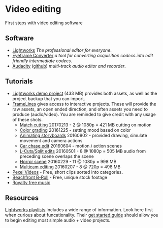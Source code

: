 # Video editing
First steps with video editing software

## Software
- [Lightworks](https://www.lwks.com/index.php?option=com_lwks&view=download&Itemid=206)
*The professional editor for everyone*.
- [Eyeframe Converter](https://eyeframeconverter.wordpress.com/download/)
*a tool for converting acquisition codecs into edit friendly intermediate codecs*. 
- [Audacity](http://www.audacityteam.org/) ([github](https://github.com/audacity/audacity)) *multi-track audio editor and recorder*.

## Tutorials
* [Lightworks demo project](https://www.lwks.com/index.php?option=com_content&view=article&id=108&Itemid=217) (433 MB)
provides both assets, as well as the project backup that you can import.
* [FrameLines](http://framelines.tv/modules/news/index.php?storytopic=2) gives access to interactive projects. These
will provide the raw assets, an open ended direction, and often assets you need to produce (audio/video).
You are reminded to give credit with any usage of these shots.
    - [Match cutting](http://framelines.tv/modules/news/article.php?storyid=189) 20170213 - 2 @ 1080p = 421 MB cutting on motion
    - [Color grading](http://framelines.tv/modules/news/article.php?storyid=185) 20161225 - setting mood based on color
    - [Animating storyboards](http://framelines.tv/modules/news/article.php?storyid=184) 20160802 - provided drawing, simulate movement and camera actions
    - [Car chase edit](http://framelines.tv/modules/news/article.php?storyid=111) 20160604 - motion / action scenes
    - [L-Cuts/Split edits](http://framelines.tv/modules/news/article.php?storyid=179) 20160501 - 8 @ 1080p = 505 MB audio from preceding scene overlaps the scene
    - [Horror scene](http://framelines.tv/modules/news/article.php?storyid=167) 20160229 - 11 @ 1080p = 998 MB
    - [Multicam editing](http://framelines.tv/modules/news/article.php?storyid=146) 20160207 - 8 @ 720p = 498 MB
* [Pexel Videos](https://videos.pexels.com/) - Free, short clips sorted into categories.
* [Beachfront B-Roll](http://www.beachfrontbroll.com/) - Free, unique stock footage
* [Royalty free music](https://soundcloud.com/peterjohnross)

## Resources
[Lightworks playlists](https://www.youtube.com/user/editshare/playlists) includes a wide range of information. Look here first when curious about funcationality. Their
[get started guide](https://www.youtube.com/watch?v=3lG0vLQCF7k) should allow you to begin editing most simple audio + video projects.
